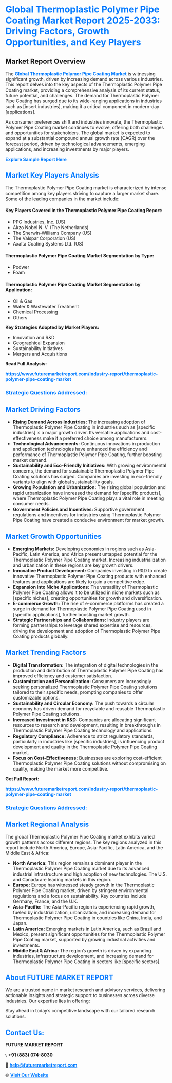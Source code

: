 <h1 style="color: #007BFF;">Global Thermoplastic Polymer Pipe Coating Market Report 2025-2033: Driving Factors, Growth Opportunities, and Key Players</h1>

<section id="overview">
<h2>Market Report Overview</h2>
<p>The <a href="https://www.futuremarketreport.com/industry-report/thermoplastic-polymer-pipe-coating-market" style="color: #007BFF; text-decoration: none;"><strong>Global Thermoplastic Polymer Pipe Coating Market</strong></a> is witnessing significant growth, driven by increasing demand across various industries. This report delves into the key aspects of the Thermoplastic Polymer Pipe Coating market, providing a comprehensive analysis of its current status, future potential, and challenges. The demand for Thermoplastic Polymer Pipe Coating has surged due to its wide-ranging applications in industries such as [insert industries], making it a critical component in modern-day [applications].</p>
<p>As consumer preferences shift and industries innovate, the Thermoplastic Polymer Pipe Coating market continues to evolve, offering both challenges and opportunities for stakeholders. The global market is expected to expand at a substantial compound annual growth rate (CAGR) over the forecast period, driven by technological advancements, emerging applications, and increasing investments by major players.</p>
</section>

<section id="overview">
<p><a href="https://www.futuremarketreport.com/request-sample/reportId=54509" style="color: #007BFF; text-decoration: none;"><strong>Explore Sample Report Here</strong></a></p>
</section>

<section id="key-players">
<h2 style="color: #007BFF;">Market Key Players Analysis</h2>
<p>The Thermoplastic Polymer Pipe Coating market is characterized by intense competition among key players striving to capture a larger market share. Some of the leading companies in the market include:</p>
<h4>Key Players Covered in the Thermoplastic Polymer Pipe Coating Report:</h4>
<ul><li>PPG Industries, Inc. (US)</li><li>Akzo Nobel N. V. (The Netherlands)</li><li>The Sherwin-Williams Company (US)</li><li>The Valspar Corporation (US)</li><li>Axalta Coating Systems Ltd. (US)</li></ul>
<h4>Thermoplastic Polymer Pipe Coating Market Segmentation by Type:</h4>
<ul><li>Podwer</li><li>Foam</li></ul>

<h4>Thermoplastic Polymer Pipe Coating Market Segmentation by Application:</h4>
<ul><li>Oil &amp; Gas</li><li>Water &amp; Wastewater Treatment</li><li>Chemical Processing</li><li>Others</li></ul>
<p><strong>Key Strategies Adopted by Market Players:</strong></p>
<ul>
<li>Innovation and R&D</li>
<li>Geographical Expansion</li>
<li>Sustainability Initiatives</li>
<li>Mergers and Acquisitions</li>
</ul>
</section>

<section>
<p><strong>Read Full Analysis: </strong></p><a href="https://www.futuremarketreport.com/industry-report/thermoplastic-polymer-pipe-coating-market" style="color: #007BFF; text-decoration: none;"><strong>https://www.futuremarketreport.com/industry-report/thermoplastic-polymer-pipe-coating-market</strong></a>
<h3 style="color: #007BFF;">Strategic Questions Addressed:</h3>
</section>

<section id="driving-factors">
<h2 style="color: #007BFF;">Market Driving Factors</h2>
<ul>
<li><strong>Rising Demand Across Industries:</strong> The increasing adoption of Thermoplastic Polymer Pipe Coating in industries such as [specific industries] is a major growth driver. Its versatile applications and cost-effectiveness make it a preferred choice among manufacturers.</li>
<li><strong>Technological Advancements:</strong> Continuous innovations in production and application technologies have enhanced the efficiency and performance of Thermoplastic Polymer Pipe Coating, further boosting market demand.</li>
<li><strong>Sustainability and Eco-Friendly Initiatives:</strong> With growing environmental concerns, the demand for sustainable Thermoplastic Polymer Pipe Coating solutions has surged. Companies are investing in eco-friendly variants to align with global sustainability goals.</li>
<li><strong>Growing Population and Urbanization:</strong> The rising global population and rapid urbanization have increased the demand for [specific products], where Thermoplastic Polymer Pipe Coating plays a vital role in meeting consumer needs.</li>
<li><strong>Government Policies and Incentives:</strong> Supportive government regulations and incentives for industries using Thermoplastic Polymer Pipe Coating have created a conducive environment for market growth.</li>
</ul>
</section>

<section id="growth-opportunities">
<h2 style="color: #007BFF;">Market Growth Opportunities</h2>
<ul>
<li><strong>Emerging Markets:</strong> Developing economies in regions such as Asia-Pacific, Latin America, and Africa present untapped potential for the Thermoplastic Polymer Pipe Coating market. Increasing industrialization and urbanization in these regions are key growth drivers.</li>
<li><strong>Innovative Product Development:</strong> Companies investing in R&D to create innovative Thermoplastic Polymer Pipe Coating products with enhanced features and applications are likely to gain a competitive edge.</li>
<li><strong>Expansion into Niche Applications:</strong> The versatility of Thermoplastic Polymer Pipe Coating allows it to be utilized in niche markets such as [specific niches], creating opportunities for growth and diversification.</li>
<li><strong>E-commerce Growth:</strong> The rise of e-commerce platforms has created a surge in demand for Thermoplastic Polymer Pipe Coating used in [specific applications], further boosting market growth.</li>
<li><strong>Strategic Partnerships and Collaborations:</strong> Industry players are forming partnerships to leverage shared expertise and resources, driving the development and adoption of Thermoplastic Polymer Pipe Coating products globally.</li>
</ul>
</section>

<section id="trending-factors">
<h2 style="color: #007BFF;">Market Trending Factors</h2>
<ul>
<li><strong>Digital Transformation:</strong> The integration of digital technologies in the production and distribution of Thermoplastic Polymer Pipe Coating has improved efficiency and customer satisfaction.</li>
<li><strong>Customization and Personalization:</strong> Consumers are increasingly seeking personalized Thermoplastic Polymer Pipe Coating solutions tailored to their specific needs, prompting companies to offer customizable options.</li>
<li><strong>Sustainability and Circular Economy:</strong> The push towards a circular economy has driven demand for recyclable and reusable Thermoplastic Polymer Pipe Coating solutions.</li>
<li><strong>Increased Investment in R&D:</strong> Companies are allocating significant resources to research and development, resulting in breakthroughs in Thermoplastic Polymer Pipe Coating technology and applications.</li>
<li><strong>Regulatory Compliance:</strong> Adherence to strict regulatory standards, particularly in industries like [specific industries], is influencing product development and quality in the Thermoplastic Polymer Pipe Coating market.</li>
<li><strong>Focus on Cost-Effectiveness:</strong> Businesses are exploring cost-efficient Thermoplastic Polymer Pipe Coating solutions without compromising on quality, making the market more competitive.</li>
</ul>
</section>

<section>
<p><strong>Get Full Report: </strong></p><a href="https://www.futuremarketreport.com/industry-report/thermoplastic-polymer-pipe-coating-market" style="color: #007BFF; text-decoration: none;"><strong>https://www.futuremarketreport.com/industry-report/thermoplastic-polymer-pipe-coating-market</strong></a>
<h3 style="color: #007BFF;">Strategic Questions Addressed:</h3>
</section>


<section id="regional-analysis">
<h2 style="color: #007BFF;">Market Regional Analysis</h2>
<p>The global Thermoplastic Polymer Pipe Coating market exhibits varied growth patterns across different regions. The key regions analyzed in this report include North America, Europe, Asia-Pacific, Latin America, and the Middle East & Africa:</p>
<ul>
<li><strong>North America:</strong> This region remains a dominant player in the Thermoplastic Polymer Pipe Coating market due to its advanced industrial infrastructure and high adoption of new technologies. The U.S. and Canada are leading markets in this region.</li>
<li><strong>Europe:</strong> Europe has witnessed steady growth in the Thermoplastic Polymer Pipe Coating market, driven by stringent environmental regulations and a focus on sustainability. Key countries include Germany, France, and the U.K.</li>
<li><strong>Asia-Pacific:</strong> The Asia-Pacific region is experiencing rapid growth, fueled by industrialization, urbanization, and increasing demand for Thermoplastic Polymer Pipe Coating in countries like China, India, and Japan.</li>
<li><strong>Latin America:</strong> Emerging markets in Latin America, such as Brazil and Mexico, present significant opportunities for the Thermoplastic Polymer Pipe Coating market, supported by growing industrial activities and investments.</li>
<li><strong>Middle East & Africa:</strong> The region’s growth is driven by expanding industries, infrastructure development, and increasing demand for Thermoplastic Polymer Pipe Coating in sectors like [specific sectors].</li>
</ul>
</section>

<footer>
<h2 style="color: #007BFF;">About FUTURE MARKET REPORT</h2>
<p>We are a trusted name in market research and advisory services, delivering actionable insights and strategic support to businesses across diverse industries. Our expertise lies in offering:</p>

<p>Stay ahead in today’s competitive landscape with our tailored research solutions.</p>

<h2 style="color: #007BFF;">Contact Us:</h2>
<p><strong>FUTURE MARKET REPORT</strong></p>
<p>📞 <strong>+91 (883) 074-8030</strong></p>
<p>📧 <strong><a href="mailto:help@futuremarketreport.com" style="color: #007BFF;">help@futuremarketreport.com</a></strong></p>
<p>🌐 <strong><a href="https://www.futuremarketreport.com/" style="color: #007BFF;">Visit Our Website</a></strong></p>
</footer>